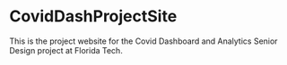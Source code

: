 # CovidDashProjectSite
This is the project website for the Covid Dashboard and Analytics Senior Design project at Florida Tech.
